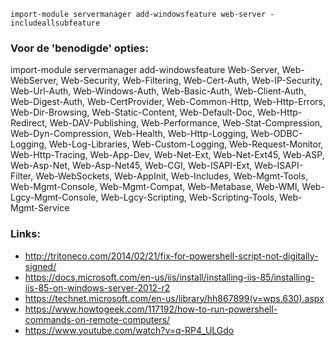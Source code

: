 `import-module servermanager
add-windowsfeature web-server -includeallsubfeature`


### Voor de 'benodigde' opties:

import-module servermanager
add-windowsfeature Web-Server, Web-WebServer, Web-Security, Web-Filtering, Web-Cert-Auth, 
Web-IP-Security, Web-Url-Auth, Web-Windows-Auth, Web-Basic-Auth, Web-Client-Auth, Web-Digest-Auth, 
Web-CertProvider, Web-Common-Http, Web-Http-Errors, Web-Dir-Browsing, Web-Static-Content, Web-Default-Doc, 
Web-Http-Redirect, Web-DAV-Publishing, Web-Performance, Web-Stat-Compression, Web-Dyn-Compression, 
Web-Health, Web-Http-Logging, Web-ODBC-Logging, Web-Log-Libraries, Web-Custom-Logging, 
Web-Request-Monitor, Web-Http-Tracing, Web-App-Dev, Web-Net-Ext, Web-Net-Ext45, Web-ASP, Web-Asp-Net, 
Web-Asp-Net45, Web-CGI, Web-ISAPI-Ext, Web-ISAPI-Filter, Web-WebSockets, Web-AppInit, Web-Includes, 
Web-Mgmt-Tools, Web-Mgmt-Console, Web-Mgmt-Compat, Web-Metabase, Web-WMI, Web-Lgcy-Mgmt-Console, 
Web-Lgcy-Scripting, Web-Scripting-Tools, Web-Mgmt-Service

### Links:
* http://tritoneco.com/2014/02/21/fix-for-powershell-script-not-digitally-signed/
* https://docs.microsoft.com/en-us/iis/install/installing-iis-85/installing-iis-85-on-windows-server-2012-r2
* https://technet.microsoft.com/en-us/library/hh867899(v=wps.630).aspx
* https://www.howtogeek.com/117192/how-to-run-powershell-commands-on-remote-computers/
* https://www.youtube.com/watch?v=q-RP4_ULGdo
